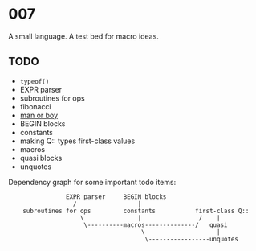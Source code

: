 # 007

A small language. A test bed for macro ideas.

## TODO

* `typeof()`
* EXPR parser
* subroutines for ops
* fibonacci
* [man or boy](https://en.wikipedia.org/wiki/Man_or_boy_test)
* BEGIN blocks
* constants
* making Q:: types first-class values
* macros
* quasi blocks
* unquotes

Dependency graph for some important todo items:

                    EXPR parser     BEGIN blocks
                      /                 |
        subroutines for ops         constants           first-class Q::
                        \               |                /    |
                         \----------macros--------------/   quasi
                                         \                    |
                                          \-----------------unquotes
